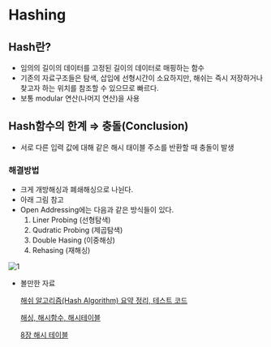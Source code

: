 # Hashing

## Hash란?

- 임의의 길이의 데이터를 고정된 길이의 데이터로 매핑하는 함수
- 기존의 자료구조들은 탐색, 삽입에 선형시간이 소요하지만,
해쉬는 즉시 저장하거나 찾고자 하는 위치를 참조할 수 있으므로 빠르다.
- 보통 modular 연산(나머지 연산)을 사용

## Hash함수의 한계 ⇒ 충돌(Conclusion)

- 서로 다른 입력 값에 대해 같은 해시 태이블 주소를 반환할 때 충돌이 발생

### 해결방법

- 크게 개방해싱과 폐쇄해싱으로 나뉜다.
- 아래 그림 참고
- Open Addressing에는 다음과 같은 방식들이 있다.
    1. Liner Probing (선형탐색)
    2. Qudratic Probing (제곱탐색)
    3. Double Hasing (이중해싱)
    4. Rehasing (재해싱)

![1](https://user-images.githubusercontent.com/48716219/89732694-7d8e2b80-da8b-11ea-9e83-a0e9457151f9.png)

- 볼만한 자료

    [해쉬 알고리즘(Hash Algorithm) 요약 정리, 테스트 코드](https://hsp1116.tistory.com/35)

    [해싱, 해시함수, 해시테이블](https://ratsgo.github.io/data%20structure&algorithm/2017/10/25/hash/)

    [8장 해시 테이블](https://dbehdrhs.tistory.com/70)